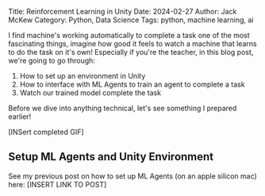 Title: Reinforcement Learning in Unity
Date: 2024-02-27
Author: Jack McKew
Category: Python, Data Science
Tags: python, machine learning, ai

I find machine's working automatically to complete a task one of the most fascinating things, imagine how good it feels to watch a machine that learns to do the task on it's own! Especially if you're the teacher, in this blog post, we're going to go through:

1. How to set up an environment in Unity
2. How to interface with ML Agents to train an agent to complete a task
3. Watch our trained model complete the task

Before we dive into anything technical, let's see something I prepared earlier!

[INSert completed GIF]

## Setup ML Agents and Unity Environment

See my previous post on how to set up ML Agents (on an apple silicon mac) here: [INSERT LINK TO POST]

